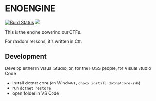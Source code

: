 # ENOENGINE
[![Build Status](https://dev.azure.com/ENOFLAG/ENOWARS/_apis/build/status/enowars.EnoEngine?branchName=master)](https://dev.azure.com/ENOFLAG/ENOWARS/_build/latest?definitionId=1&branchName=master)
![](https://tokei.rs/b1/github/enowars/EnoEngine)

This is the engine powering our CTFs.

For random reasons, it's written in C#.

## Development

Develop either in Visual Studio, or, for the FOSS people, for Visual Studio Code

- install dotnet core (on Windows, `choco install dotnetcore-sdk`)
- run `dotnet restore`
- open folder in VS Code
